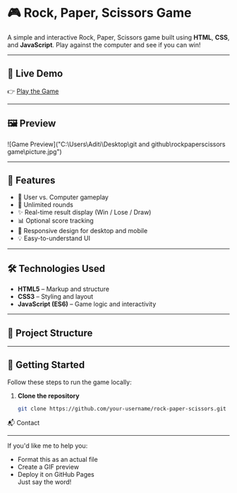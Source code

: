 # 🎮 Rock, Paper, Scissors Game

A simple and interactive Rock, Paper, Scissors game built using **HTML**, **CSS**, and **JavaScript**. Play against the computer and see if you can win!

---

## 🔗 Live Demo

👉 [Play the Game](https://aditibelwal123.github.io/rock-paper-scissors)  
<!-- Replace the link with your actual GitHub Pages URL if deployed -->

---

## 🖼️ Preview

![Game Preview]("C:\Users\Aditi\Desktop\git and github\rockpaperscissors game\picture.jpg")  
<!-- Replace with a screenshot or GIF if available -->

---

## 📌 Features

- 🎯 User vs. Computer gameplay
- 🔁 Unlimited rounds
- ✨ Real-time result display (Win / Lose / Draw)
- 📊 Optional score tracking
- 📱 Responsive design for desktop and mobile
- 💡 Easy-to-understand UI

---

## 🛠️ Technologies Used

- **HTML5** – Markup and structure  
- **CSS3** – Styling and layout  
- **JavaScript (ES6)** – Game logic and interactivity  

---

## 📁 Project Structure

---

## 🚀 Getting Started

Follow these steps to run the game locally:

1. **Clone the repository**
   ```bash
   git clone https://github.com/your-username/rock-paper-scissors.git
📬 Contact

---

If you'd like me to help you:
- Format this as an actual file
- Create a GIF preview
- Deploy it on GitHub Pages  
Just say the word!


